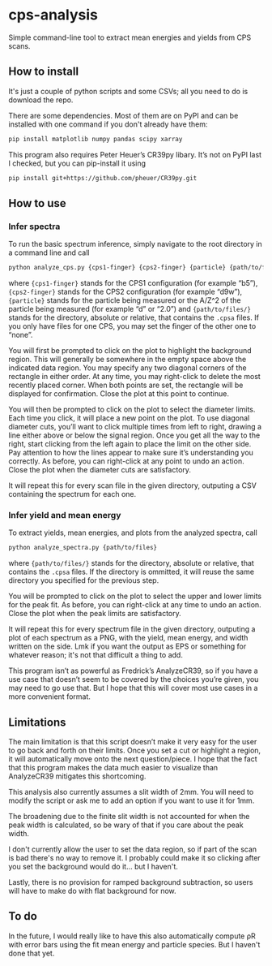 # cps-analysis

 Simple command-line tool to extract mean energies and yields from CPS scans.
 
## How to install

 It's just a couple of python scripts and some CSVs; all you need to do is download the repo.

 There are some dependencies.
 Most of them are on PyPI and can be installed with one command if you don't already have them:
 ~~~bash
 pip install matplotlib numpy pandas scipy xarray
 ~~~

 This program also requires Peter Heuer’s CR39py libary.
 It’s not on PyPI last I checked, but you can pip-install it using
 ~~~bash
 pip install git+https://github.com/pheuer/CR39py.git
 ~~~

## How to use

### Infer spectra

 To run the basic spectrum inference, simply navigate to the root directory in a command line and call
 ~~~bash
 python analyze_cps.py {cps1-finger} {cps2-finger} {particle} {path/to/files/}
 ~~~
 where `{cps1-finger}` stands for the CPS1 configuration (for example “b5”),
 `{cps2-finger}` stands for the CPS2 configuration (for example “d9w”),
 `{particle}` stands for the particle being measured or the A/Z^2 of the particle being measured (for example “d” or “2.0”)
 and `{path/to/files/}` stands for the directory, absolute or relative, that contains the `.cpsa` files.
 If you only have files for one CPS, you may set the finger of the other one to “none”.

 You will first be prompted to click on the plot to highlight the background region.
 This will generally be somewhere in the empty space above the indicated data region.
 You may specify any two diagonal corners of the rectangle in either order.
 At any time, you may right-click to delete the most recently placed corner.
 When both points are set, the rectangle will be displayed for confirmation.
 Close the plot at this point to continue.

 You will then be prompted to click on the plot to select the diameter limits.
 Each time you click, it will place a new point on the plot.
 To use diagonal diameter cuts, you’ll want to click multiple times from left to right,
 drawing a line either above or below the signal region.
 Once you get all the way to the right, start clicking from the left again to place the limit on the other side.
 Pay attention to how the lines appear to make sure it’s understanding you correctly.
 As before, you can right-click at any point to undo an action.
 Close the plot when the diameter cuts are satisfactory.
 
 It will repeat this for every scan file in the given directory,
 outputing a CSV containing the spectrum for each one.

### Infer yield and mean energy

 To extract yields, mean energies, and plots from the analyzed spectra, call
 ~~~bash
 python analyze_spectra.py {path/to/files}
 ~~~
 where `{path/to/files/}` stands for the directory, absolute or relative, that contains the `.cpsa` files.
 If the directory is ommitted, it will reuse the same directory you specified for the previous step.

 You will be prompted to click on the plot to select the upper and lower limits for the peak fit.
 As before, you can right-click at any time to undo an action.
 Close the plot when the peak limits are satisfactory.
 
 It will repeat this for every spectrum file in the given directory,
 outputing a plot of each spectrum as a PNG,
 with the yield, mean energy, and width written on the side.
 Lmk if you want the output as EPS or something for whatever reason;
 it's not that difficult a thing to add.

 This program isn’t as powerful as Fredrick’s AnalyzeCR39,
 so if you have a use case that doesn’t seem to be covered by the choices you’re given,
 you may need to go use that.
 But I hope that this will cover most use cases in a more convenient format.

## Limitations

 The main limitation is that this script doesn’t make it very easy for the user to go back and forth on their limits.
 Once you set a cut or highlight a region, it will automatically move onto the next question/piece.
 I hope that the fact that this program makes the data much easier to visualize than AnalyzeCR39
 mitigates this shortcoming. 

 This analysis also currently assumes a slit width of 2mm.
 You will need to modify the script or ask me to add an option if you want to use it for 1mm.
 
 The broadening due to the finite slit width is not accounted for when the peak width is calculated,
 so be wary of that if you care about the peak width.

 I don't currently allow the user to set the data region,
 so if part of the scan is bad there's no way to remove it.
 I probably could make it so clicking after you set the background would do it...
 but I haven't.

 Lastly, there is no provision for ramped background subtraction,
 so users will have to make do with flat background for now.

## To do

 In the future, I would really like to have this also automatically compute ρR with error bars
 using the fit mean energy and particle species.
 But I haven't done that yet.
